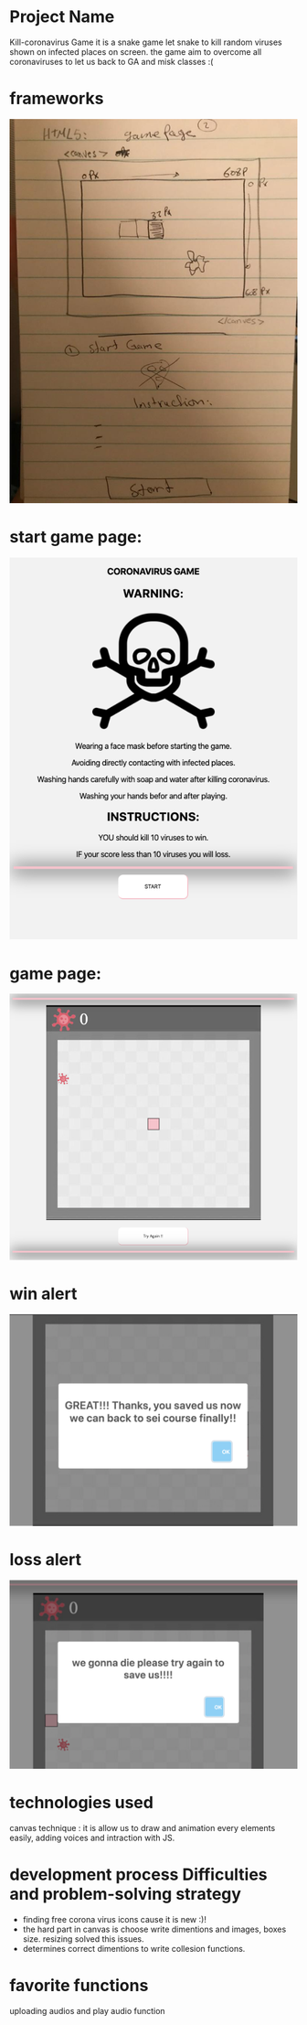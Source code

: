 
# Project Name
Kill-coronavirus Game
it is a snake game let snake to kill random viruses shown on infected places on screen. the game aim to overcome 
all coronaviruses to let us back to GA and misk classes :(

# frameworks
![draw](images/draw.jpeg)
# start game page:
![start page](images/start-page.png)
# game page:
![game page](images/game-page.png)
# win alert
![win alert](images/win-alert.png)
# loss alert
![loss alert](images/loss-alert.png)


# technologies used
canvas technique : it is allow us to draw and animation every elements easily, adding voices and intraction with JS.

# development process Difficulties and problem-solving strategy
- finding free corona virus icons cause it is new :)!
- the hard part in canvas is choose write dimentions and images, boxes size. resizing solved this issues.
- determines correct dimentions to write collesion functions.

# favorite functions
uploading audios and play audio function 












